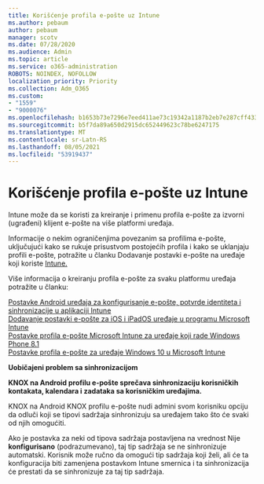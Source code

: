 ```yaml
---
title: Korišćenje profila e-pošte uz Intune
ms.author: pebaum
author: pebaum
manager: scotv
ms.date: 07/28/2020
ms.audience: Admin
ms.topic: article
ms.service: o365-administration
ROBOTS: NOINDEX, NOFOLLOW
localization_priority: Priority
ms.collection: Adm_O365
ms.custom:
- "1559"
- "9000076"
ms.openlocfilehash: b1653b73e7296e7eed411ae73c19342a1187b2eb7e287cff4339ea0ca32d75c1
ms.sourcegitcommit: b5f7da89a650d2915dc652449623c78be6247175
ms.translationtype: MT
ms.contentlocale: sr-Latn-RS
ms.lasthandoff: 08/05/2021
ms.locfileid: "53919437"
---
```

# <a name="using-email-profiles-with-intune"></a>Korišćenje profila e-pošte uz Intune

Intune može da se koristi za kreiranje i primenu profila e-pošte za izvorni (ugrađeni) klijent e-pošte na više platformi uređaja.

Informacije o nekim ograničenjima povezanim sa profilima e-pošte, uključujući kako se rukuje prisustvom postojećih profila i kako se uklanjaju profili e-pošte, potražite u članku Dodavanje postavki e-pošte na uređaje koji koriste [Intune.](https://docs.microsoft.com/intune/email-settings-configure)

Više informacija o kreiranju profila e-pošte za svaku platformu uređaja potražite u članku:

[Postavke Android uređaja za konfigurisanje e-pošte, potvrde identiteta i sinhronizacije u aplikaciji Intune](https://docs.microsoft.com/intune/email-settings-android)  
[Dodavanje postavki e-pošte za iOS i iPadOS uređaje u programu Microsoft Intune](https://docs.microsoft.com/intune/email-settings-ios)  
[Postavke profila e-pošte Microsoft Intune za uređaje koji rade Windows Phone 8.1](https://docs.microsoft.com/intune/email-settings-windows-phone-8-1)  
[Postavke profila e-pošte za uređaje Windows 10 u Microsoft Intune](https://docs.microsoft.com/intune/email-settings-windows-10)

**Uobičajeni problem sa sinhronizacijom**

**KNOX na Android profilu e-pošte sprečava sinhronizaciju korisničkih kontakata, kalendara i zadataka sa korisničkim uređajima.**

KNOX na Android KNOX profilu e-pošte nudi admini svom korisniku opciju da odluči koji se tipovi sadržaja sinhronizuju sa uređajem tako što će svaki od njih omogućiti.

Ako je postavka za neki od tipova sadržaja postavljena na vrednost Nije **konfigurisano** (podrazumevano), taj tip sadržaja se ne sinhronizuje automatski. Korisnik može ručno da omogući tip sadržaja koji želi, ali će ta konfiguracija biti zamenjena postavkom Intune smernica i ta sinhronizacija će prestati da se sinhronizuje za taj tip sadržaja.

